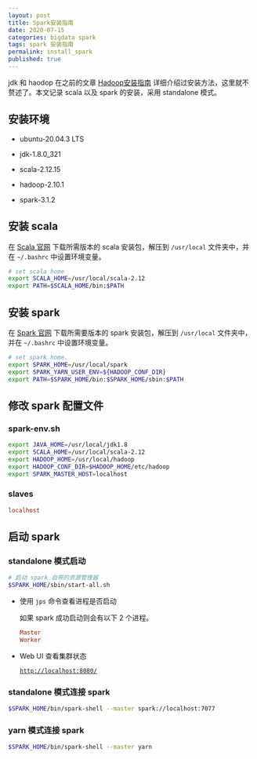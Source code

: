 ```yaml
---
layout: post
title: Spark安装指南
date: 2020-07-15
categories: bigdata spark
tags: spark 安装指南
permalink: install_spark
published: true
---
```


jdk 和 haodop 在之前的文章 [Hadoop安装指南](install_hadoop) 详细介绍过安装方法，这里就不赘述了。本文记录 scala 以及 spark 的安装，采用 standalone 模式。

## 安装环境

- ubuntu-20.04.3 LTS

- jdk-1.8.0_321

- scala-2.12.15

- hadoop-2.10.1

- spark-3.1.2

## 安装 scala

在 [Scala 官网](https://www.scala-lang.org) 下载所需版本的 scala 安装包，解压到 `/usr/local` 文件夹中，并在 `~/.bashrc` 中设置环境变量。

```bash
# set scala home
export SCALA_HOME=/usr/local/scala-2.12
export PATH=$SCALA_HOME/bin:$PATH
```

## 安装 spark

在 [Spark 官网](http://spark.apache.org) 下载所需要版本的 spark 安装包，解压到 `/usr/local` 文件夹中，并在 `~/.bashrc` 中设置环境变量。

```bash
# set spark home.
export SPARK_HOME=/usr/local/spark
export SPARK_YARN_USER_ENV=${HADOOP_CONF_DIR}
export PATH=$SPARK_HOME/bin:$SPARK_HOME/sbin:$PATH
```

## 修改 spark 配置文件

### spark-env.sh

```bash
export JAVA_HOME=/usr/local/jdk1.8
export SCALA_HOME=/usr/local/scala-2.12
export HADOOP_HOME=/usr/local/hadoop
export HADOOP_CONF_DIR=$HADOOP_HOME/etc/hadoop
export SPARK_MASTER_HOST=localhost
```

### slaves

```conf
localhost
```

## 启动 spark

### standalone 模式启动

```bash
# 启动 spark 自带的资源管理器
$SPARK_HOME/sbin/start-all.sh
```

- 使用 `jps` 命令查看进程是否启动

  如果 spark 成功启动则会有以下 2 个进程。

  ```conf
  Master
  Worker
  ```
- Web UI 查看集群状态

  [`http://localhost:8080/`](http://localhost:8080/)

### standalone 模式连接 spark

```bash
$SPARK_HOME/bin/spark-shell --master spark://localhost:7077
```

### yarn 模式连接 spark

```bash
$SPARK_HOME/bin/spark-shell --master yarn
```
